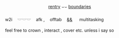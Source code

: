 
ㅤㅤㅤㅤㅤㅤㅤㅤㅤㅤㅤ[rentry](https://rentry.co/ragefueled) ⌣⌣ [boundaries](https://pronouns.cc/@ackermaner)
<br />ㅤㅤ
<br />w2iㅤ 𓎟𓎟𓎟 ㅤafk ,ㅤ offtab ㅤ&͟&͟⠀ㅤmultitasking  
<br />feel free to crown , interact , cover etc. unless i say so
